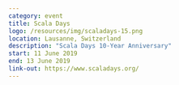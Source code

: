 ```yaml
---
category: event
title: Scala Days
logo: /resources/img/scaladays-15.png
location: Lausanne, Switzerland
description: "Scala Days 10-Year Anniversary"
start: 11 June 2019
end: 13 June 2019
link-out: https://www.scaladays.org/
---
```

